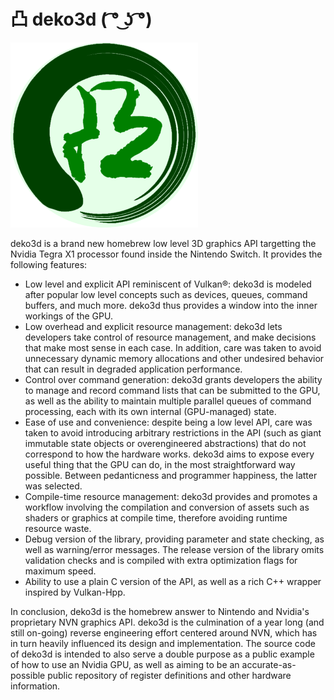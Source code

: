 # 凸 deko3d ( ͡° ͜ʖ ͡°)

![deko3d logo](res/logo-300w.png)

deko3d is a brand new homebrew low level 3D graphics API targetting the Nvidia Tegra X1 processor found inside the Nintendo Switch. It provides the following features:

- Low level and explicit API reminiscent of Vulkan®: deko3d is modeled after popular low level concepts such as devices, queues, command buffers, and much more. deko3d thus provides a window into the inner workings of the GPU.
- Low overhead and explicit resource management: deko3d lets developers take control of resource management, and make decisions that make most sense in each case. In addition, care was taken to avoid unnecessary dynamic memory allocations and other undesired behavior that can result in degraded application performance.
- Control over command generation: deko3d grants developers the ability to manage and record command lists that can be submitted to the GPU, as well as the ability to maintain multiple parallel queues of command processing, each with its own internal (GPU-managed) state.
- Ease of use and convenience: despite being a low level API, care was taken to avoid introducing arbitrary restrictions in the API (such as giant immutable state objects or overengineered abstractions) that do not correspond to how the hardware works. deko3d aims to expose every useful thing that the GPU can do, in the most straightforward way possible. Between pedanticness and programmer happiness, the latter was selected.
- Compile-time resource management: deko3d provides and promotes a workflow involving the compilation and conversion of assets such as shaders or graphics at compile time, therefore avoiding runtime resource waste.
- Debug version of the library, providing parameter and state checking, as well as warning/error messages. The release version of the library omits validation checks and is compiled with extra optimization flags for maximum speed.
- Ability to use a plain C version of the API, as well as a rich C++ wrapper inspired by Vulkan-Hpp.

In conclusion, deko3d is the homebrew answer to Nintendo and Nvidia's proprietary NVN graphics API. deko3d is the culmination of a year long (and still on-going) reverse engineering effort centered around NVN, which has in turn heavily influenced its design and implementation. The source code of deko3d is intended to also serve a double purpose as a public example of how to use an Nvidia GPU, as well as aiming to be an accurate-as-possible public repository of register definitions and other hardware information.
